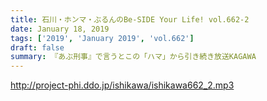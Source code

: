 ```yaml
---
title: 石川・ホンマ・ぶるんのBe-SIDE Your Life! vol.662-2
date: January 18, 2019
tags: ['2019', 'January 2019', 'vol.662']
draft: false
summary: 『あぶ刑事』で言うとこの「ハマ」から引き続き放送KAGAWA
---
```


http://project-phi.ddo.jp/ishikawa/ishikawa662_2.mp3